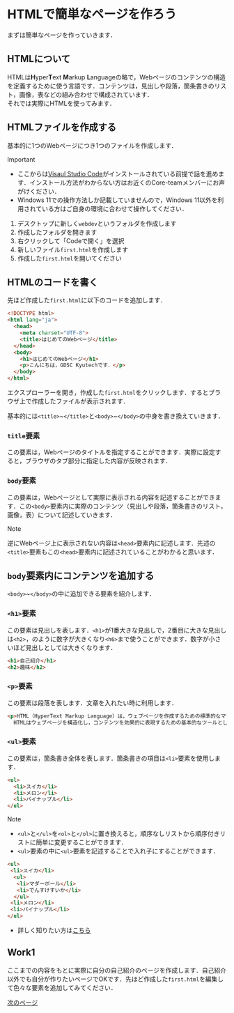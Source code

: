 # HTMLで簡単なページを作ろう
まずは簡単なページを作っていきます．

## HTMLについて
HTMLは**H**yper**T**ext **M**arkup **L**anguageの略で，Webページのコンテンツの構造を定義するために使う言語です．コンテンツは，見出しや段落，箇条書きのリスト，画像，表などの組み合わせで構成されています．  
それでは実際にHTMLを使ってみます．

## HTMLファイルを作成する
基本的に1つのWebページにつき1つのファイルを作成します．
> [!IMPORTANT]
> - ここからは[Visaul Studio Code](https://code.visualstudio.com/)がインストールされている前提で話を進めます．インストール方法がわからない方はお近くのCore-teamメンバーにお声がけください．
> - Windows 11での操作方法しか記載していませんので，Windows 11以外を利用されている方はご自身の環境に合わせて操作してください．

1. デスクトップに新しく`webdev`というフォルダを作成します
2. 作成したフォルダを開きます
3. 右クリックして「Codeで開く」を選択
4. 新しいファイル`first.html`を作成します
5. 作成した`first.html`を開いてください

## HTMLのコードを書く
先ほど作成した`first.html`に以下のコードを追加します．
```html
<!DOCTYPE html>
<html lang="ja">
  <head>
    <meta charset="UTF-8">
    <title>はじめてのWebページ</title>
  </head>
  <body>
    <h1>はじめてのWebページ</h1>
    <p>こんにちは，GDSC Kyutechです．</p>
  </body>
</html>
```
エクスプローラーを開き，作成した`first.html`をクリックします．するとブラウザ上で作成したファイルが表示されます．  
  
基本的には`<title>`\~`</title>`と`<body>`\~`</body>`の中身を書き換えていきます．

### `title`要素
この要素は，Webページのタイトルを指定することができます．実際に設定すると，ブラウザのタブ部分に指定した内容が反映されます．

### `body`要素
この要素は，Webページとして実際に表示される内容を記述することができます．この`<body>`要素内に実際のコンテンツ（見出しや段落，箇条書きのリスト，画像，表）について記述していきます．
> [!NOTE]
> 逆にWebページ上に表示されない内容は`<head>`要素内に記述します．先述の`<title>`要素もこの`<head>`要素内に記述されていることがわかると思います．

## `body`要素内にコンテンツを追加する
`<body>`\~`</body>`の中に追加できる要素を紹介します．
### `<h1>`要素
この要素は見出しを表します．`<h1>`が1番大きな見出しで，2番目に大きな見出しは`<h2>`，のように数字が大きくなり`<h6>`まで使うことができます．数字が小さいほど見出しとしては大きくなります．
```html
<h1>自己紹介</h1>
<h2>趣味</h2>
```

### `<p>`要素 
この要素は段落を表します．文章を入れたい時に利用します．
```html
<p>HTML（HyperText Markup Language）は，ウェブページを作成するための標準的なマークアップ言語です．
  HTMLはウェブページを構造化し，コンテンツを効果的に表現するための基本的なツールとして広く使用されています．</p>
```

### `<ul>`要素
この要素は，箇条書き全体を表します．箇条書きの項目は`<li>`要素を使用します．
```html
<ul>
  <li>スイカ</li>
  <li>メロン</li>
  <li>パイナップル</li>
</ul>
```
> [!NOTE]
> - `<ul>`と`</ul>`を`<ol>`と`</ol>`に置き換えると，順序なしリストから順序付きリストに簡単に変更することができます．
> - `<ul>`要素の中に`<ul>`要素を記述することで入れ子にすることができます．
> ```html
> <ul>
>  <li>スイカ</li>
>   <ul>
>    <li>マダーボール</li>
>    <li>でんすけすいか</li>
>   </ul>
>  <li>メロン</li>
>  <li>パイナップル</li>
> </ul>
> ```
> - 詳しく知りたい方は[こちら](https://developer.mozilla.org/ja/docs/Web/HTML/Element/ul)
## Work1
ここまでの内容をもとに実際に自分の自己紹介のページを作成します．自己紹介以外でも自分が作りたいページでOKです．先ほど作成した`first.html`を編集して色々な要素を追加してみてください．
  
[次のページ](main-css.md)